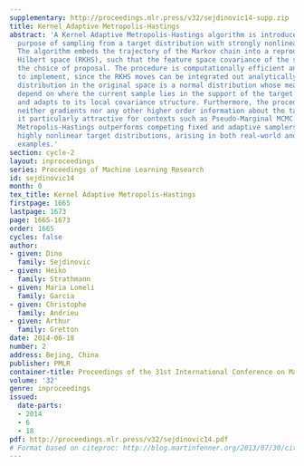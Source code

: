 ```yaml
---
supplementary: http://proceedings.mlr.press/v32/sejdinovic14-supp.zip
title: Kernel Adaptive Metropolis-Hastings
abstract: 'A Kernel Adaptive Metropolis-Hastings algorithm is introduced, for the
  purpose of sampling from a target distribution with strongly nonlinear support.
  The algorithm embeds the trajectory of the Markov chain into a reproducing kernel
  Hilbert space (RKHS), such that the feature space covariance of the samples informs
  the choice of proposal. The procedure is computationally efficient and straightforward
  to implement, since the RKHS moves can be integrated out analytically: our proposal
  distribution in the original space is a normal distribution whose mean and covariance
  depend on where the current sample lies in the support of the target distribution,
  and adapts to its local covariance structure. Furthermore, the procedure requires
  neither gradients nor any other higher order information about the target, making
  it particularly attractive for contexts such as Pseudo-Marginal MCMC. Kernel Adaptive
  Metropolis-Hastings outperforms competing fixed and adaptive samplers on multivariate,
  highly nonlinear target distributions, arising in both real-world and synthetic
  examples.'
section: cycle-2
layout: inproceedings
series: Proceedings of Machine Learning Research
id: sejdinovic14
month: 0
tex_title: Kernel Adaptive Metropolis-Hastings
firstpage: 1665
lastpage: 1673
page: 1665-1673
order: 1665
cycles: false
author:
- given: Dino
  family: Sejdinovic
- given: Heiko
  family: Strathmann
- given: Maria Lomeli
  family: Garcia
- given: Christophe
  family: Andrieu
- given: Arthur
  family: Gretton
date: 2014-06-18
number: 2
address: Bejing, China
publisher: PMLR
container-title: Proceedings of the 31st International Conference on Machine Learning
volume: '32'
genre: inproceedings
issued:
  date-parts:
  - 2014
  - 6
  - 18
pdf: http://proceedings.mlr.press/v32/sejdinovic14.pdf
# Format based on citeproc: http://blog.martinfenner.org/2013/07/30/citeproc-yaml-for-bibliographies/
---
```

